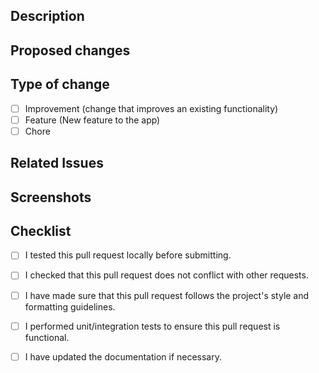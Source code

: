 ## Description

## Proposed changes
<!-- Describe the changes that were made to this pull request. Make sure it is clear and concise. -->

## Type of change
<!-- Select the relevant option: -->
- [ ] Improvement (change that improves an existing functionality)
- [ ] Feature (New feature to the app)
- [ ] Chore

## Related Issues
<!-- 🚫 Please list any issues related to this pull request.
If your PR closes an open issue, link your PR to the issue with Closes #16 or Fixes #16, where #16 is the issue number. For example:
- Closes #16
- Fixes #42
Please put the close or fix statement in a bullet point so that it renders the issue title as well. -->


## Screenshots
<!-- If this pull request includes UI changes, please include screenshots of the changes here. -->

## Checklist
- [ ] I tested this pull request locally before submitting.
- [ ] I checked that this pull request does not conflict with other requests.
- [ ] I have made sure that this pull request follows the project's style and formatting guidelines.
- [ ] I performed unit/integration tests to ensure this pull request is functional.
- [ ] I have updated the documentation if necessary.


